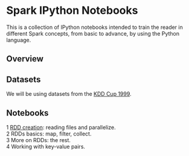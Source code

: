 # Spark IPython Notebooks  

This is a collection of IPython notebooks intended to train the reader
in different Spark concepts, from basic to advance, by using the Python
language.  

## Overview  


## Datasets  

We will be using datasets from the [KDD Cup 1999](http://kdd.ics.uci.edu/databases/kddcup99/kddcup99.html).

## Notebooks  

1 [RDD creation](http://nbviewer.ipython.org/github/jadianes/spark-py-notebooks/blob/master/nb1-rdd-creation/nb1-rdd-creation.ipynb): reading files and parallelize.  
2 RDDs basics: map, filter, collect.  
3 More on RDDs: the rest.  
4 Working with key-value pairs.  


